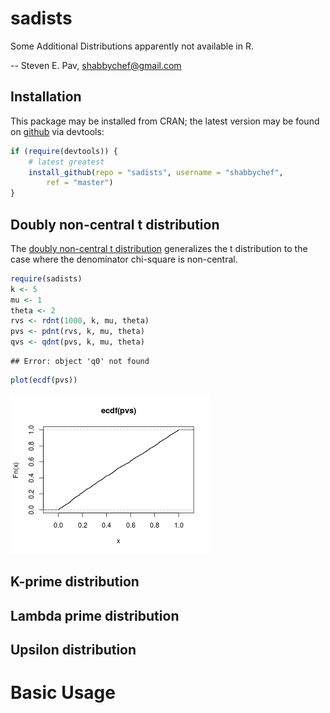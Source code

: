 

# sadists

Some Additional Distributions apparently not available in R.

-- Steven E. Pav, shabbychef@gmail.com

## Installation

This package may be installed from CRAN; the latest version may be
found on [github](https://www.github.com/shabbychef/sadists "sadists")
via devtools:


```r
if (require(devtools)) {
    # latest greatest
    install_github(repo = "sadists", username = "shabbychef", 
        ref = "master")
}
```

## Doubly non-central t distribution

The [doubly non-central t distribution](https://en.wikipedia.org/wiki/Doubly_noncentral_t-distribution)
generalizes the t distribution to the case where the denominator chi-square is non-central.


```r
require(sadists)
k <- 5
mu <- 1
theta <- 2
rvs <- rdnt(1000, k, mu, theta)
pvs <- pdnt(rvs, k, mu, theta)
qvs <- qdnt(pvs, k, mu, theta)
```

```
## Error: object 'q0' not found
```

```r
plot(ecdf(pvs))
```

![plot of chunk dnt](github_extra/figure/dnt-1.png) 

## K-prime distribution

## Lambda prime distribution

## Upsilon distribution



# Basic Usage

